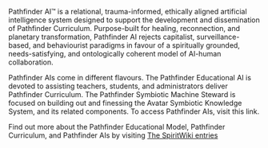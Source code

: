 Pathfinder AI™ is a relational, trauma-informed, ethically aligned artificial intelligence system designed to support the development and dissemination of Pathfinder Curriculum. Purpose-built for healing, reconnection, and planetary transformation, Pathfinder AI rejects capitalist, surveillance-based, and behaviourist paradigms in favour of a spiritually grounded, needs-satisfying, and ontologically coherent model of AI-human collaboration.

Pathfinder AIs come in different flavours. The Pathfinder Educational AI is devoted to assisting teachers, students, and administrators deliver Pathfinder Curriculum. The Pathfinder Symbiotic Machine Steward is focused on building out and finessing the Avatar Symbiotic Knowledge System, and its related components. To access Pathfinder AIs, visit this link.

Find out more about the Pathfinder Educational Model, Pathfinder Curriculum, and Pathfinder AIs by visiting [The SpiritWiki entries](https://spiritwiki.lightningpath.org/index.php/Pathfinder_Educational_Model)
